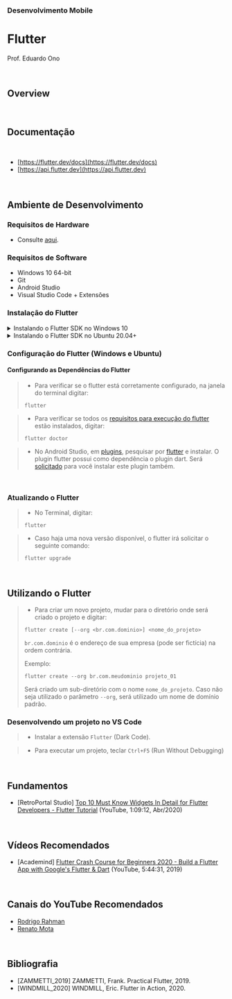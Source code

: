 ### Desenvolvimento Mobile

# Flutter

Prof. Eduardo Ono

<br>

## Overview

<br>

## Documentação

<br>

* [https://flutter.dev/docs](https://flutter.dev/docs)
* [https://api.flutter.dev](https://api.flutter.dev)

<br>

## Ambiente de Desenvolvimento

### Requisitos de Hardware

* Consulte [aqui](../../ambiente-de-desenvolvimento/).

### Requisitos de Software

* Windows 10 64-bit
* Git
* Android Studio
* Visual Studio Code + Extensões

### Instalação do Flutter

<details>
  <summary>Instalando o Flutter SDK no Windows 10</summary>

> Site do desenvolvedor:
> * https://flutter.dev/docs/get-started/install/windows/

> * Baixar o arquivo .zip (~700 MB) e descompactá-lo em um diretório de sua preferência, por exemplo, C:\src ou C:\. Será criado um sub-diretório chamado flutter.
>
> Obs.: **Não** instalar (descompactar) o flutter em um diretório que requeira privilégios elevados, por exemplo, "C:\Arquivos de Programas".

> * Adicionar o diretório `<path>\flutter\bin` na variável de ambiente `Path` do Windows.

</details>

<details>
  <summary>Instalando o Flutter SDK no Ubuntu 20.04+</summary>

* No Terminal, digitar o comando:

```sh
sudo snap install flutter --classic
```

* Após a instalação, digitar o comando:

```sh
flutter
```

Aguardar a instalação do Flutter.

</details>

### Configuração do Flutter (Windows e Ubuntu)

#### Configurando as Dependências do Flutter

> * Para verificar se o flutter está corretamente configurado, na janela do terminal digitar:
>
> ```
> flutter
> ```

> * Para verificar se todos os [requisitos para execução do flutter](figuras/flutter-doctor-erros.png) estão instalados, digitar:
>
> ```
> flutter doctor
> ```

> * No Android Studio, em [plugins](figuras/android-studio-plugins.png), pesquisar por [flutter](figuras/android-studio-plugins-flutter.png) e instalar. O plugin flutter possui como dependência o plugin dart. Será [solicitado](figuras/android-studio-plugins-dart.png) para você instalar este plugin também.

<br>

### Atualizando o Flutter

> * No Terminal, digitar:
>
>  ```
>  flutter
>  ```

> * Caso haja uma nova versão disponível, o flutter irá solicitar o seguinte comando:
>
>  ```
>  flutter upgrade
>  ```

<br>


## Utilizando o Flutter

> * Para criar um novo projeto, mudar para o diretório onde será criado o projeto e digitar:
>
> ```
> flutter create [--org <br.com.dominio>] <nome_do_projeto>
> ```
>
> `br.com.dominio` é o endereço de sua empresa (pode ser fictícia) na ordem contrária.
>
> Exemplo:
>
> ```
> flutter create --org br.com.meudominio projeto_01
> ```
>
> Será criado um sub-diretório com o nome `nome_do_projeto`.
> Caso não seja utilizado o parâmetro `--org`, será utilizado um nome de domínio padrão.

### Desenvolvendo um projeto no VS Code

> * Instalar a extensão `Flutter` (Dark Code).

> * Para executar um projeto, teclar `Ctrl+F5` (Run Without Debugging)

<br>

## Fundamentos

* [RetroPortal Studio] [Top 10 Must Know Widgets In Detail for Flutter Developers - Flutter Tutorial](https://www.youtube.com/watch?v=x1LHDKLDT38) (YouTube, 1:09:12, Abr/2020)

<br>

## Vídeos Recomendados

* [Academind] [Flutter Crash Course for Beginners 2020 - Build a Flutter App with Google's Flutter & Dart](https://www.youtube.com/watch?v=x0uinJvhNxI) (YouTube, 5:44:31, 2019)

<br>

## Canais do YouTube Recomendados

* [Rodrigo Rahman](https://www.youtube.com/channel/UC5hvPObwya8kzWWB-wmVlXg)
* [Renato Mota](https://www.youtube.com/channel/UCd-vLa_qcKve3CsDFlYiygA)

<br>

## Bibliografia

* [ZAMMETTI_2019] ZAMMETTI, Frank. Practical Flutter, 2019.
* [WINDMILL_2020] WINDMILL, Eric. Flutter in Action, 2020.
